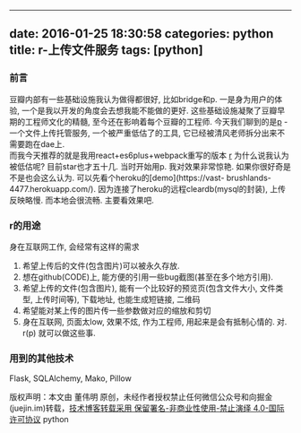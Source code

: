 
---
date: 2016-01-25 18:30:58
categories: python
title: r-上传文件服务
tags: [python]
---
### 前言
豆瓣内部有一些基础设施我认为做得都很好, 比如bridge和p. 一是身为用户的体验, 一个是我以开发的角度会去想我能不能做的更好.
这些基础设施凝聚了豆瓣早期的工程师文化的精髓, 至今还在影响着每个豆瓣的工程师.
今天我们聊到的是[p](https://github.com/qingfeng/p) \- 一个文件上传托管服务, 一个被严重低估了的工具,
它已经被清风老师拆分出来不需要跑在dae上.  
而我今天推荐的就是我用react+es6plus+webpack重写的版本 [r](https://github.com/dongweiming/r)
为什么说我认为被低估呢? 目前star也才五十几. 当时开始用p. 我对效果非常惊艳.
如果你很好奇是不是也会这么认为. 可以先看个heroku的[demo](https://vast-
brushlands-4477.herokuapp.com/). 因为连接了heroku的远程cleardb(mysql的封装), 上传反映略慢.
而本地会很流畅. 主要看效果吧.
### r的用途
身在互联网工作, 会经常有这样的需求
  1. 希望上传后的文件(包含图片)可以被永久存放.
  2. 想在github(CODE)上, 能方便的引用一些bug截图(甚至在多个地方引用).
  3. 希望上传的文件(包含图片), 能有一个比较好的预览页(包含文件大小, 文件类型, 上传时间等), 下载地址, 也能生成短链接, 二维码
  4. 希望能对某上传的图片传一些参数做对应的缩放和剪切
  5. 身在互联网, 页面太low, 效果不炫, 作为工程师, 用起来是会有抵制心情的.
对. r(p) 就可以做这些事.
### 用到的其他技术
Flask, SQLAlchemy, Mako, Pillow

版权声明：本文由 董伟明 原创，未经作者授权禁止任何微信公众号和向掘金(juejin.im)转载，[技术博客转载采用 保留署名-非商业性使用-禁止演绎 4.0-国际许可协议](https://creativecommons.org/licenses/by-nc-nd/4.0/deed.zh)
python
